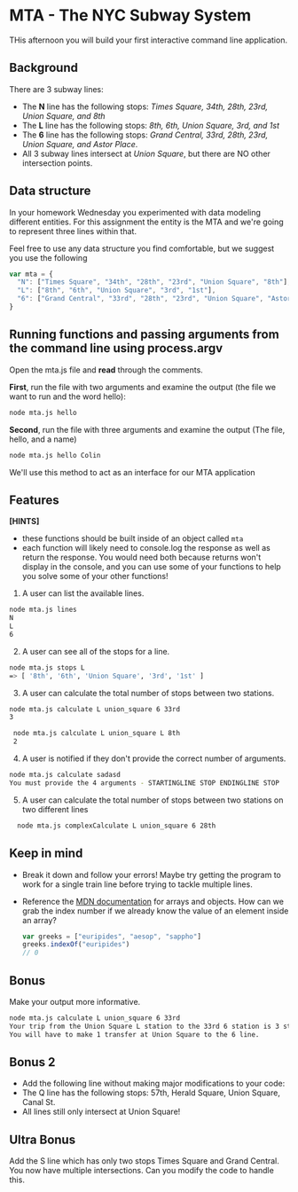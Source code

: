 # MTA - The NYC Subway System

THis afternoon you will build your first interactive command line application.

## Background
There are 3 subway lines:
  - The **N** line has the following stops: *Times Square, 34th, 28th, 23rd, Union Square, and 8th*
  - The **L** line has the following stops: *8th, 6th, Union Square, 3rd, and 1st*
  - The **6** line has the following stops: *Grand Central, 33rd, 28th, 23rd, Union Square, and Astor Place*.
  - All 3 subway lines intersect at *Union Square*, but there are NO other intersection points.

## Data structure

In your homework Wednesday you experimented with data modeling different entities. For this assignment the entity is the MTA and we're going to represent three lines within that.

Feel free to use any data structure you find comfortable, but we suggest you use the following

```javascript
var mta = {
  "N": ["Times Square", "34th", "28th", "23rd", "Union Square", "8th"],
  "L": ["8th", "6th", "Union Square", "3rd", "1st"],
  "6": ["Grand Central", "33rd", "28th", "23rd", "Union Square", "Astor Place"]
}
```

## Running functions and passing arguments from the command line using process.argv

Open the mta.js file and **read** through the comments.

**First**, run the file with two arguments and examine the output (the file we want to run and the word hello):

```bash
node mta.js hello
```

**Second**, run the file with three arguments and examine the output (The file, hello, and a name)

```bash
node mta.js hello Colin
```

We'll use this method to act as an interface for our MTA application

## Features

**[HINTS]**
- these functions should be built inside of an object called `mta`
- each function will likely need to console.log the response as well as return the response.
  You would need both because returns won't display in the console, and you can use some of your functions to help you solve some of your other functions!

1. A user can list the available lines.

  ```bash
  node mta.js lines
  N
  L
  6
  ```

2. A user can see all of the stops for a line.
  ```bash
  node mta.js stops L
  => [ '8th', '6th', 'Union Square', '3rd', '1st' ]
  ```

3. A user can calculate the total number of stops between two stations.
  ```bash
 node mta.js calculate L union_square 6 33rd
 3
 ```

 ```bash
  node mta.js calculate L union_square L 8th
  2
 ```

4. A user is notified if they don't provide the correct number of arguments.
  ```bash
  node mta.js calculate sadasd
  You must provide the 4 arguments - STARTINGLINE STOP ENDINGLINE STOP
  ```

5. A user can calculate the total number of stops between two stations on two different lines
  ```bash
    node mta.js complexCalculate L union_square 6 28th
  ```

## Keep in mind
- Break it down and follow your errors! Maybe try getting the program to work for a single train line before trying to tackle multiple lines.
- Reference the [MDN documentation](https://developer.mozilla.org/en-US/docs/Web/JavaScript) for arrays and objects. How can we grab the index number if we already know the value of an element inside an array?

  ``` javascript
  var greeks = ["euripides", "aesop", "sappho"]
  greeks.indexOf("euripides")
  // 0
  ```


## Bonus
Make your output more informative.

   ```bash
   node mta.js calculate L union_square 6 33rd
   Your trip from the Union Square L station to the 33rd 6 station is 3 stops long.
   You will have to make 1 transfer at Union Square to the 6 line.
   ```


## Bonus 2
- Add the following line without making major modifications to your code:
- The Q line has the following stops: 57th, Herald Square, Union Square, Canal St.
- All lines still only intersect at Union Square!

## Ultra Bonus
Add the S line which has only two stops Times Square and Grand Central. You now have multiple intersections. Can you modify the code to handle this.
